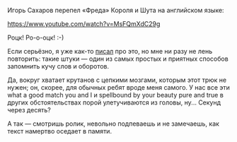 ﻿Игорь Сахаров перепел «Фреда» Короля и Шута на английском языке:

https://www.youtube.com/watch?v=MsFQmXdC29g

Роцк! Ро-о-оцк! :-)

Если серьёзно, я уже как-то [писал](/notes/i-wish-i-could/) про это, но мне ни разу не лень повторить: такие штуки — один из самых простых и приятных способов запомнить кучу слов и оборотов.

Да, вокруг хватает крутанов с цепкими мозгами, которым этот трюк не нужен; он, скорее, для обычных ребят вроде меня самого. У нас все эти what a good match you and I и spellbound by your beauty pure and true в других обстоятельствах порой улетучиваются из головы, ну... Секунд через десять?

А так — смотришь ролик, невольно подпеваешь и не замечаешь, как текст намертво оседает в памяти.